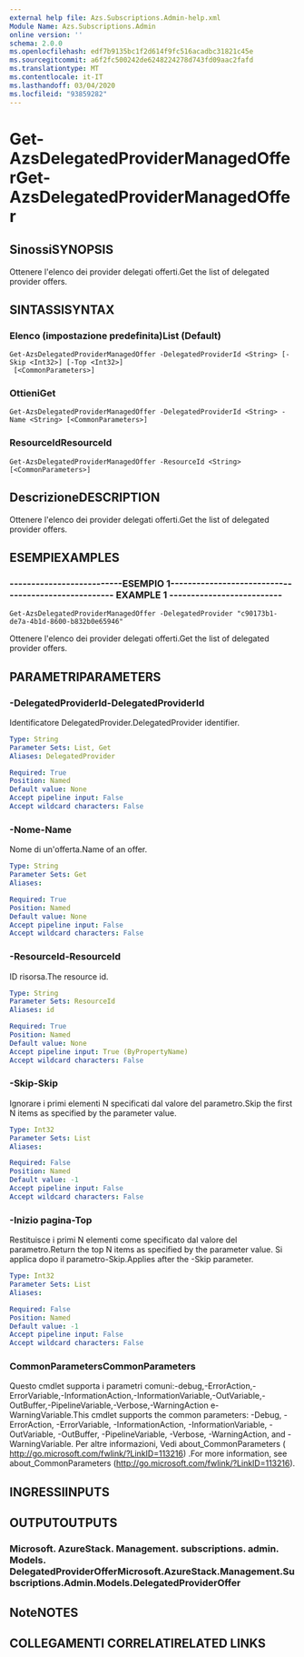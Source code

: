 ```yaml
---
external help file: Azs.Subscriptions.Admin-help.xml
Module Name: Azs.Subscriptions.Admin
online version: ''
schema: 2.0.0
ms.openlocfilehash: edf7b9135bc1f2d614f9fc516acadbc31821c45e
ms.sourcegitcommit: a6f2fc500242de6248224278d743fd09aac2fafd
ms.translationtype: MT
ms.contentlocale: it-IT
ms.lasthandoff: 03/04/2020
ms.locfileid: "93859282"
---
```

# <span data-ttu-id="69f2f-101">Get-AzsDelegatedProviderManagedOffer</span><span class="sxs-lookup"><span data-stu-id="69f2f-101">Get-AzsDelegatedProviderManagedOffer</span></span>

## <span data-ttu-id="69f2f-102">Sinossi</span><span class="sxs-lookup"><span data-stu-id="69f2f-102">SYNOPSIS</span></span>
<span data-ttu-id="69f2f-103">Ottenere l'elenco dei provider delegati offerti.</span><span class="sxs-lookup"><span data-stu-id="69f2f-103">Get the list of delegated provider offers.</span></span>

## <span data-ttu-id="69f2f-104">SINTASSI</span><span class="sxs-lookup"><span data-stu-id="69f2f-104">SYNTAX</span></span>

### <span data-ttu-id="69f2f-105">Elenco (impostazione predefinita)</span><span class="sxs-lookup"><span data-stu-id="69f2f-105">List (Default)</span></span>
```
Get-AzsDelegatedProviderManagedOffer -DelegatedProviderId <String> [-Skip <Int32>] [-Top <Int32>]
 [<CommonParameters>]
```

### <span data-ttu-id="69f2f-106">Ottieni</span><span class="sxs-lookup"><span data-stu-id="69f2f-106">Get</span></span>
```
Get-AzsDelegatedProviderManagedOffer -DelegatedProviderId <String> -Name <String> [<CommonParameters>]
```

### <span data-ttu-id="69f2f-107">ResourceId</span><span class="sxs-lookup"><span data-stu-id="69f2f-107">ResourceId</span></span>
```
Get-AzsDelegatedProviderManagedOffer -ResourceId <String> [<CommonParameters>]
```

## <span data-ttu-id="69f2f-108">Descrizione</span><span class="sxs-lookup"><span data-stu-id="69f2f-108">DESCRIPTION</span></span>
<span data-ttu-id="69f2f-109">Ottenere l'elenco dei provider delegati offerti.</span><span class="sxs-lookup"><span data-stu-id="69f2f-109">Get the list of delegated provider offers.</span></span>

## <span data-ttu-id="69f2f-110">ESEMPI</span><span class="sxs-lookup"><span data-stu-id="69f2f-110">EXAMPLES</span></span>

### <span data-ttu-id="69f2f-111">--------------------------ESEMPIO 1--------------------------</span><span class="sxs-lookup"><span data-stu-id="69f2f-111">-------------------------- EXAMPLE 1 --------------------------</span></span>
```
Get-AzsDelegatedProviderManagedOffer -DelegatedProvider "c90173b1-de7a-4b1d-8600-b832b0e65946"
```

<span data-ttu-id="69f2f-112">Ottenere l'elenco dei provider delegati offerti.</span><span class="sxs-lookup"><span data-stu-id="69f2f-112">Get the list of delegated provider offers.</span></span>

## <span data-ttu-id="69f2f-113">PARAMETRI</span><span class="sxs-lookup"><span data-stu-id="69f2f-113">PARAMETERS</span></span>

### <span data-ttu-id="69f2f-114">-DelegatedProviderId</span><span class="sxs-lookup"><span data-stu-id="69f2f-114">-DelegatedProviderId</span></span>
<span data-ttu-id="69f2f-115">Identificatore DelegatedProvider.</span><span class="sxs-lookup"><span data-stu-id="69f2f-115">DelegatedProvider identifier.</span></span>

```yaml
Type: String
Parameter Sets: List, Get
Aliases: DelegatedProvider

Required: True
Position: Named
Default value: None
Accept pipeline input: False
Accept wildcard characters: False
```

### <span data-ttu-id="69f2f-116">-Nome</span><span class="sxs-lookup"><span data-stu-id="69f2f-116">-Name</span></span>
<span data-ttu-id="69f2f-117">Nome di un'offerta.</span><span class="sxs-lookup"><span data-stu-id="69f2f-117">Name of an offer.</span></span>

```yaml
Type: String
Parameter Sets: Get
Aliases: 

Required: True
Position: Named
Default value: None
Accept pipeline input: False
Accept wildcard characters: False
```

### <span data-ttu-id="69f2f-118">-ResourceId</span><span class="sxs-lookup"><span data-stu-id="69f2f-118">-ResourceId</span></span>
<span data-ttu-id="69f2f-119">ID risorsa.</span><span class="sxs-lookup"><span data-stu-id="69f2f-119">The resource id.</span></span>

```yaml
Type: String
Parameter Sets: ResourceId
Aliases: id

Required: True
Position: Named
Default value: None
Accept pipeline input: True (ByPropertyName)
Accept wildcard characters: False
```

### <span data-ttu-id="69f2f-120">-Skip</span><span class="sxs-lookup"><span data-stu-id="69f2f-120">-Skip</span></span>
<span data-ttu-id="69f2f-121">Ignorare i primi elementi N specificati dal valore del parametro.</span><span class="sxs-lookup"><span data-stu-id="69f2f-121">Skip the first N items as specified by the parameter value.</span></span>

```yaml
Type: Int32
Parameter Sets: List
Aliases: 

Required: False
Position: Named
Default value: -1
Accept pipeline input: False
Accept wildcard characters: False
```

### <span data-ttu-id="69f2f-122">-Inizio pagina</span><span class="sxs-lookup"><span data-stu-id="69f2f-122">-Top</span></span>
<span data-ttu-id="69f2f-123">Restituisce i primi N elementi come specificato dal valore del parametro.</span><span class="sxs-lookup"><span data-stu-id="69f2f-123">Return the top N items as specified by the parameter value.</span></span>
<span data-ttu-id="69f2f-124">Si applica dopo il parametro-Skip.</span><span class="sxs-lookup"><span data-stu-id="69f2f-124">Applies after the -Skip parameter.</span></span>

```yaml
Type: Int32
Parameter Sets: List
Aliases: 

Required: False
Position: Named
Default value: -1
Accept pipeline input: False
Accept wildcard characters: False
```

### <span data-ttu-id="69f2f-125">CommonParameters</span><span class="sxs-lookup"><span data-stu-id="69f2f-125">CommonParameters</span></span>
<span data-ttu-id="69f2f-126">Questo cmdlet supporta i parametri comuni:-debug,-ErrorAction,-ErrorVariable,-InformationAction,-InformationVariable,-OutVariable,-OutBuffer,-PipelineVariable,-Verbose,-WarningAction e-WarningVariable.</span><span class="sxs-lookup"><span data-stu-id="69f2f-126">This cmdlet supports the common parameters: -Debug, -ErrorAction, -ErrorVariable, -InformationAction, -InformationVariable, -OutVariable, -OutBuffer, -PipelineVariable, -Verbose, -WarningAction, and -WarningVariable.</span></span> <span data-ttu-id="69f2f-127">Per altre informazioni, Vedi about_CommonParameters ( http://go.microsoft.com/fwlink/?LinkID=113216) .</span><span class="sxs-lookup"><span data-stu-id="69f2f-127">For more information, see about_CommonParameters (http://go.microsoft.com/fwlink/?LinkID=113216).</span></span>

## <span data-ttu-id="69f2f-128">INGRESSI</span><span class="sxs-lookup"><span data-stu-id="69f2f-128">INPUTS</span></span>

## <span data-ttu-id="69f2f-129">OUTPUT</span><span class="sxs-lookup"><span data-stu-id="69f2f-129">OUTPUTS</span></span>

### <span data-ttu-id="69f2f-130">Microsoft. AzureStack. Management. subscriptions. admin. Models. DelegatedProviderOffer</span><span class="sxs-lookup"><span data-stu-id="69f2f-130">Microsoft.AzureStack.Management.Subscriptions.Admin.Models.DelegatedProviderOffer</span></span>

## <span data-ttu-id="69f2f-131">Note</span><span class="sxs-lookup"><span data-stu-id="69f2f-131">NOTES</span></span>

## <span data-ttu-id="69f2f-132">COLLEGAMENTI CORRELATI</span><span class="sxs-lookup"><span data-stu-id="69f2f-132">RELATED LINKS</span></span>

